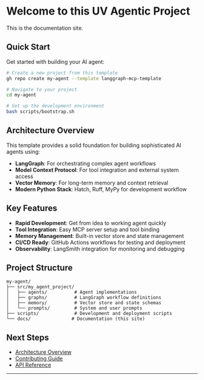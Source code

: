 # Welcome to this UV Agentic Project

This is the documentation site.

## Quick Start

Get started with building your AI agent:

```bash
# Create a new project from this template
gh repo create my-agent --template langgraph-mcp-template

# Navigate to your project
cd my-agent

# Set up the development environment
bash scripts/bootstrap.sh
```

## Architecture Overview

This template provides a solid foundation for building sophisticated AI agents using:

- **LangGraph**: For orchestrating complex agent workflows
- **Model Context Protocol**: For tool integration and external system access
- **Vector Memory**: For long-term memory and context retrieval
- **Modern Python Stack**: Hatch, Ruff, MyPy for development workflow

## Key Features

- **Rapid Development**: Get from idea to working agent quickly
- **Tool Integration**: Easy MCP server setup and tool binding
- **Memory Management**: Built-in vector store and state management
- **CI/CD Ready**: GitHub Actions workflows for testing and deployment
- **Observability**: LangSmith integration for monitoring and debugging

## Project Structure

```
my-agent/
├── src/my_agent_project/
│   ├── agents/          # Agent implementations
│   ├── graphs/          # LangGraph workflow definitions
│   ├── memory/          # Vector store and state schemas
│   └── prompts/         # System and user prompts
├── scripts/             # Development and deployment scripts
└── docs/               # Documentation (this site)
```

## Next Steps

- [Architecture Overview](architecture.md)
- [Contributing Guide](contributing.md)
- [API Reference](api/)

---
